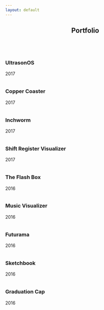 ```yaml
---
layout: default
---
```


<!-- Section -->
<!-- <section>
	<header class="major">
		<h2>What I do</h2>
	</header>
	<div class="features">
		<article>
			<span class="icon fa-diamond"></span>
			<div class="content">
				<h3>Portitor ullamcorper</h3>
				<p>Aenean ornare velit lacus, ac varius enim lorem ullamcorper dolore. Proin aliquam facilisis ante interdum. Sed nulla amet lorem feugiat tempus aliquam.</p>
			</div>
		</article>
		<article>
			<span class="icon fa-paper-plane"></span>
			<div class="content">
				<h3>Sapien veroeros</h3>
				<p>Aenean ornare velit lacus, ac varius enim lorem ullamcorper dolore. Proin aliquam facilisis ante interdum. Sed nulla amet lorem feugiat tempus aliquam.</p>
			</div>
		</article>
		<article>
			<span class="icon fa-rocket"></span>
			<div class="content">
				<h3>Quam lorem ipsum</h3>
				<p>Aenean ornare velit lacus, ac varius enim lorem ullamcorper dolore. Proin aliquam facilisis ante interdum. Sed nulla amet lorem feugiat tempus aliquam.</p>
			</div>
		</article>
		<article>
			<span class="icon fa-signal"></span>
			<div class="content">
				<h3>Sed magna finibus</h3>
				<p>Aenean ornare velit lacus, ac varius enim lorem ullamcorper dolore. Proin aliquam facilisis ante interdum. Sed nulla amet lorem feugiat tempus aliquam.</p>
			</div>
		</article>
	</div>
</section> -->

<!-- Section -->
<section>
	<header class="major">
		<h2>Portfolio</h2>
	</header>
	<div class="posts">
		<article>
			<a href="{{ 'ultrasonos.html' | absolute_url }}" class="image"><img src="assets/images/Ultrasound_Analog_Frontend_crop.jpg" alt="" /></a>
			<h3>UltrasonOS</h3>
			<p>2017</p>
		</article>
		<article>
			<a href="{{ 'coaster.html' | absolute_url }}" class="image"><img src="assets/images/Coaster.jpg" alt="" /></a>
			<h3>Copper Coaster</h3>
			<p>2017</p>
		</article>
		<article>
			<a href="{{ 'inchworm.html' | absolute_url }}" class="image"><img src="assets/images/Inchworm.jpg" alt="" /></a>
			<h3>Inchworm</h3>
			<p>2017</p>
		</article>
		<article>
			<a href="{{ 'shift_register_visualizer.html' | absolute_url }}" class="image"><img src="assets/images/Shift_register_visualizer.jpg" alt="" /></a>
			<h3>Shift Register Visualizer</h3>
			<p>2017</p>
		</article>
		<article>
			<a href="{{ 'the_flash_box.html' | absolute_url }}" class="image"><img src="assets/images/The_Flash_Box.jpg" alt="" /></a>
			<h3>The Flash Box</h3>
			<p>2016</p>
		</article>
		<article>
			<a href="{{ 'music_visualizer.html' | absolute_url }}" class="image"><img src="assets/images/Music_visualizer.gif" alt="" /></a>
			<h3>Music Visualizer</h3>
			<p>2016</p>
		</article>
		<article>
			<a href="{{ 'futurama.html' | absolute_url }}" class="image"><img src="assets/images/Futurama.jpg" alt="" /></a>
			<h3>Futurama</h3>
			<p>2016</p>
		</article>
		<article>
			<a href="{{ 'sketchbook.html' | absolute_url }}" class="image"><img src="assets/images/Sketchbook.jpg" alt="" /></a>
			<h3>Sketchbook</h3>
			<p>2016</p>
		</article>
		<article>
			<a href="{{ 'grad_cap.html' | absolute_url }}" class="image"><img src="assets/images/Gradcap.jpg" alt="" /></a>
			<h3>Graduation Cap</h3>
			<p>2016</p>
		</article>
	</div>
</section>
